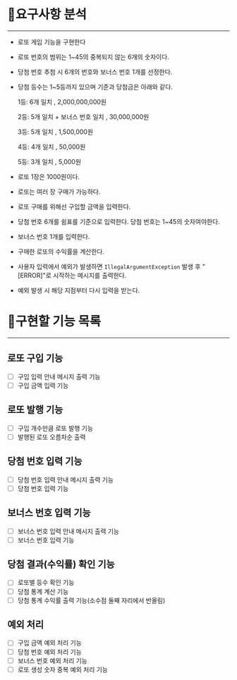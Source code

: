 # 📝요구사항 분석

---

- 로또 게임 기능을 구현한다
- 로또 번호의 범위는 1~45의 중복되지 않는 6개의 숫자이다.
- 당첨 번호 추첨 시 6개의 번호와 보너스 번호 1개를 선정한다.
- 당첨 등수는 1~5등까지 있으며 기준과 당첨금은 아래와 같다.

  1등: 6개 일치 , 2,000,000,000원

  2등: 5개 일치 + 보너스 번호 일치 , 30,000,000원

  3등: 5개 일치 , 1,500,000원

  4등: 4개 일치 , 50,000원

  5등: 3개 일치 , 5,000원

- 로또 1장은 1000원이다.
- 로또는 여러 장 구매가 가능하다.
- 로또 구매를 위해선 구입할 금액을 입력한다.
- 당첨 번호 6개를 쉼표를 기준으로 입력한다. 당첨 번호는 1~45의 숫자여야한다.
- 보너스 번호 1개를 입력한다.
- 구매한 로또의 수익률을 계산한다.
- 사용자 입력에서 예외가 발생하면 `IllegalArgumentException` 발생 후 "[ERROR]"로 시작하는 메시지를 출력한다.
- 예외 발생 시 해당 지점부터 다시 입력을 받는다.

# 🚀구현할 기능 목록

---

## 로또 구입 기능

- [ ]  구입 입력 안내 메시지 출력 기능
- [ ]  구입 금액 입력 기능

## 로또 발행 기능

- [ ]  구입 개수만큼 로또 발행 기능
- [ ]  발행된 로또 오름차순 출력

## 당첨 번호 입력 기능

- [ ]  당첨 번호 입력 안내 메시지 출력 기능
- [ ]  당첨 번호 입력 기능

## 보너스 번호 입력 기능

- [ ]  보너스 번호 입력 안내 메시지 출력 기능
- [ ]  보너스 번호 입력 기능

## 당첨 결과(수익률) 확인 기능

- [ ]  로또별 등수 확인 기능
- [ ]  당첨 통계 계산 기능
- [ ]  당첨 통계 수익률 출력 기능(소수점 둘째 자리에서 반올림)

## 예외 처리

- [ ]  구입 금액 예외 처리 기능
- [ ]  당첨 번호 예외 처리 기능
- [ ]  보너스 번호 예외 처리 기능
- [ ]  로또 생성 숫자 중복 예외 처리 기능